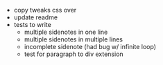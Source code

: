 - copy tweaks css over
- update readme
- tests to write
  - multiple sidenotes in one line
  - multiple sidenotes in multiple lines
  - incomplete sidenote (had bug w/ infinite loop)
  - test for paragraph to div extension
